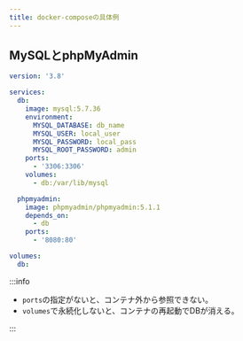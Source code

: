 ```yaml
---
title: docker-composeの具体例
---
```


## MySQLとphpMyAdmin

```yml
version: '3.8'

services:
  db:
    image: mysql:5.7.36
    environment:
      MYSQL_DATABASE: db_name
      MYSQL_USER: local_user
      MYSQL_PASSWORD: local_pass
      MYSQL_ROOT_PASSWORD: admin
    ports:
      - '3306:3306'
    volumes:
      - db:/var/lib/mysql

  phpmyadmin:
    image: phpmyadmin/phpmyadmin:5.1.1
    depends_on:
      - db
    ports:
      - '8080:80'

volumes:
  db:
```

:::info

- `ports`の指定がないと、コンテナ外から参照できない。
- `volumes`で永続化しないと、コンテナの再起動でDBが消える。

:::

